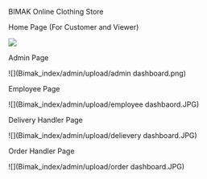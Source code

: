BIMAK Online Clothing Store

Home Page (For Customer and Viewer)

![](Bimak/images/icon/images/screenshot.png)

Admin Page

![](Bimak_index/admin/upload/admin dashboard.png)

Employee Page

![](Bimak_index/admin/upload/employee dashbaord.JPG)

Delivery Handler Page

![](Bimak_index/admin/upload/delievery dashboard.JPG)

Order Handler Page

![](Bimak_index/admin/upload/order dashboard.JPG)
